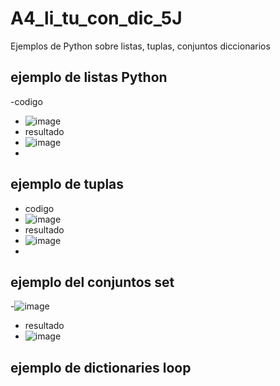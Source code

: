 # A4_li_tu_con_dic_5J
Ejemplos de Python sobre listas, tuplas, conjuntos diccionarios
## ejemplo de listas Python
-codigo
- ![image](https://github.com/user-attachments/assets/2106cfbb-ac0e-48b1-9d08-271f77b52692)
- resultado
- ![image](https://github.com/user-attachments/assets/6e5bfbf2-c8d0-445a-a7e0-90555cbb280e)
-
## ejemplo de tuplas
- codigo
- ![image](https://github.com/user-attachments/assets/f22f6281-da94-4c26-a41b-a96958c72264)
- resultado
- ![image](https://github.com/user-attachments/assets/db7cc112-72da-40c2-a306-785f14d1f465)
-
## ejemplo del conjuntos set
-![image](https://github.com/user-attachments/assets/35c73e3b-3d81-4ee9-88ae-0a988fdbd6ca)
- resultado
- ![image](https://github.com/user-attachments/assets/8e3c6c3d-e9d9-4b52-977f-85ba1a7ac1b9)
## ejemplo de dictionaries loop


